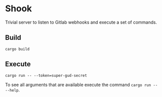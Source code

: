 # Shook

Trivial server to listen to Gitlab webhooks and execute a set of commands.

## Build

```shell
cargo build
```

## Execute

```shell
cargo run -- --token=super-gud-secret
```

To see all arguments that are available execute the command `cargo run -- --help`.
